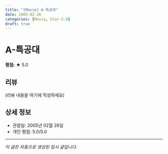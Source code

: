 ```yaml
---
title: "[Movie] A-특공대"
date: 2005-02-26
categories: [Movie, Star-5.0]
draft: true
---
```


# A-특공대

**평점:** ★ 5.0

## 리뷰

(리뷰 내용을 여기에 작성하세요)

## 상세 정보

- 관람일: 2005년 02월 26일
- 개인 평점: 5.0/5.0

---

*이 글은 자동으로 생성된 임시 글입니다.*

